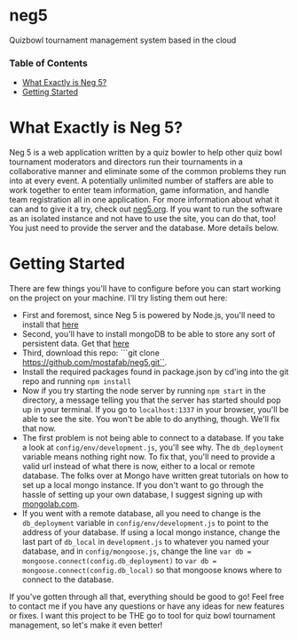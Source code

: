 # neg5
Quizbowl tournament management system based in the cloud

### Table of Contents

* [What Exactly is Neg 5?](#intro)
* [Getting Started](#getting-started)

# <a name="intro"></a> What Exactly is Neg 5?
Neg 5 is a web application written by a quiz bowler to help other quiz bowl tournament moderators and directors run their tournaments in a collaborative manner and eliminate some of the common problems they run into at every event. A potentially unlimited number of staffers are able to work together to enter team information, game information, and handle team registration all in one application. For more information about what it can and to give it a try, check out [neg5.org](http://neg5.org). If you want to run the software as an isolated instance and not have to use the site, you can do that, too! You just need to provide the server and the database. More details below. 

# <a name='getting-started'></a> Getting Started
There are few things you'll have to configure before you can start working on the project on your machine. I'll try listing them out here:
  * First and foremost, since Neg 5 is powered by Node.js, you'll need to install that [here](http://nodejs.org)
  * Second, you'll have to install mongoDB to be able to store any sort of persistent data. Get that [here](http://mongodb.org)
  * Third, download this repo: ```git clone https://github.com/mostafab/neg5.git``. 
  * Install the required packages found in package.json by cd'ing into the git repo and running ```npm install```
  * Now if you try starting the node server by running ```npm start``` in the directory, a message telling you that the server has started should pop up in your terminal. If you go to ```localhost:1337``` in your browser, you'll be able to see the site. You won't be able to do anything, though. We'll fix that now. 
  * The first problem is not being able to connect to a database. If you take a look at ```config/env/development.js```, you'll see why. The ```db_deployment``` variable means nothing right now. To fix that, you'll need to provide a valid url instead of what there is now, either to a local or remote database. The folks over at Mongo have written great tutorials on how to set up a local mongo instance. If you don't want to go through the hassle of setting up your own database, I suggest signing up with [mongolab.com](http://mongolab.com). 
  * If you went with a remote database, all you need to change is the ```db_deployment``` variable in ```config/env/development.js``` to point to the address of your database. If using a local mongo instance, change the last part of ```db_local``` in ```development.js``` to whatever you named your database, and in ```config/mongoose.js```, change the line ```var db = mongoose.connect(config.db_deployment)``` to ```var db = mongoose.connect(config.db_local)``` so that mongoose knows where to connect to the database. 

If you've gotten through all that, everything should be good to go! Feel free to contact me if you have any questions or have any ideas for new features or fixes. I want this project to be THE go to tool for quiz bowl tournament management, so let's make it even better!
